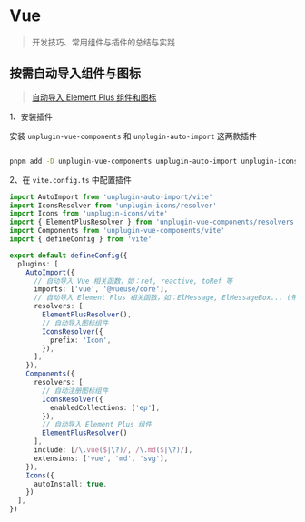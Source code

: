 # Vue

> 开发技巧、常用组件与插件的总结与实践

## 按需自动导入组件与图标

> [自动导入 Element Plus 组件和图标](https://element-plus.org/zh-CN/guide/quickstart.html#%E6%8C%89%E9%9C%80%E5%AF%BC%E5%85%A5)

1、安装插件

安装 `unplugin-vue-components` 和 `unplugin-auto-import` 这两款插件

```sh

pnpm add -D unplugin-vue-components unplugin-auto-import unplugin-icons

```

2、在 `vite.config.ts` 中配置插件

```ts twoslash
import AutoImport from 'unplugin-auto-import/vite'
import IconsResolver from 'unplugin-icons/resolver'
import Icons from 'unplugin-icons/vite'
import { ElementPlusResolver } from 'unplugin-vue-components/resolvers'
import Components from 'unplugin-vue-components/vite'
import { defineConfig } from 'vite'

export default defineConfig({
  plugins: [
    AutoImport({
      // 自动导入 Vue 相关函数，如：ref, reactive, toRef 等
      imports: ['vue', '@vueuse/core'],
      // 自动导入 Element Plus 相关函数，如：ElMessage, ElMessageBox... (带样式)
      resolvers: [
        ElementPlusResolver(),
        // 自动导入图标组件
        IconsResolver({
          prefix: 'Icon',
        }),
      ],
    }),
    Components({
      resolvers: [
        // 自动注册图标组件
        IconsResolver({
          enabledCollections: ['ep'],
        }),
        // 自动导入 Element Plus 组件
        ElementPlusResolver()
      ],
      include: [/\.vue($|\?)/, /\.md($|\?)/],
      extensions: ['vue', 'md', 'svg'],
    }),
    Icons({
      autoInstall: true,
    })
  ],
})
```
